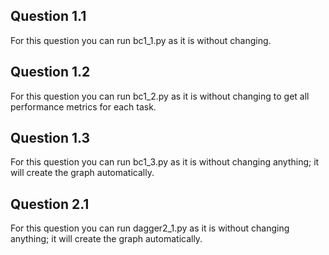 ## Question 1.1
For this question you can run bc1_1.py as it is without changing.

## Question 1.2
For this question you can run bc1_2.py as it is without changing to get all performance metrics for each task.

## Question 1.3
For this question you can run bc1_3.py as it is without changing anything; it will create the graph automatically.

## Question 2.1
For this question you can run dagger2_1.py as it is without changing anything; it will create the graph automatically. 